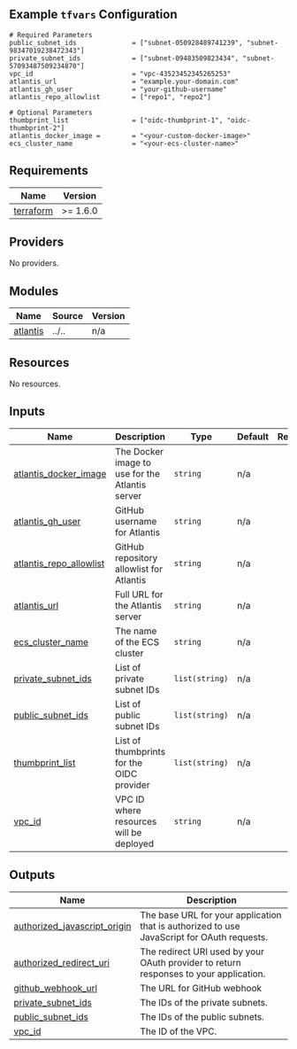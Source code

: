 <!-- BEGIN_TF_DOCS -->

## Example `tfvars` Configuration

```hcl
# Required Parameters
public_subnet_ids              = ["subnet-050928489741239", "subnet-98347019238472343"]
private_subnet_ids             = ["subnet-09483509823434", "subnet-57093487509234870"]
vpc_id                         = "vpc-43523452345265253"
atlantis_url                   = "example.your-domain.com"
atlantis_gh_user               = "your-github-username"
atlantis_repo_allowlist        = ["repo1", "repo2"]

# Optional Parameters
thumbprint_list                = ["oidc-thumbprint-1", "oidc-thumbprint-2"]
atlantis_docker_image =        = "<your-custom-docker-image>"
ecs_cluster_name               = "<your-ecs-cluster-name>"
```

## Requirements

| Name | Version |
|------|---------|
| <a name="requirement_terraform"></a> [terraform](#requirement\_terraform) | >= 1.6.0 |

## Providers

No providers.

## Modules

| Name | Source | Version |
|------|--------|---------|
| <a name="module_atlantis"></a> [atlantis](#module\_atlantis) | ../.. | n/a |

## Resources

No resources.

## Inputs

| Name | Description | Type | Default | Required |
|------|-------------|------|---------|:--------:|
| <a name="input_atlantis_docker_image"></a> [atlantis\_docker\_image](#input\_atlantis\_docker\_image) | The Docker image to use for the Atlantis server | `string` | n/a | yes |
| <a name="input_atlantis_gh_user"></a> [atlantis\_gh\_user](#input\_atlantis\_gh\_user) | GitHub username for Atlantis | `string` | n/a | yes |
| <a name="input_atlantis_repo_allowlist"></a> [atlantis\_repo\_allowlist](#input\_atlantis\_repo\_allowlist) | GitHub repository allowlist for Atlantis | `string` | n/a | yes |
| <a name="input_atlantis_url"></a> [atlantis\_url](#input\_atlantis\_url) | Full URL for the Atlantis server | `string` | n/a | yes |
| <a name="input_ecs_cluster_name"></a> [ecs\_cluster\_name](#input\_ecs\_cluster\_name) | The name of the ECS cluster | `string` | n/a | yes |
| <a name="input_private_subnet_ids"></a> [private\_subnet\_ids](#input\_private\_subnet\_ids) | List of private subnet IDs | `list(string)` | n/a | yes |
| <a name="input_public_subnet_ids"></a> [public\_subnet\_ids](#input\_public\_subnet\_ids) | List of public subnet IDs | `list(string)` | n/a | yes |
| <a name="input_thumbprint_list"></a> [thumbprint\_list](#input\_thumbprint\_list) | List of thumbprints for the OIDC provider | `list(string)` | n/a | yes |
| <a name="input_vpc_id"></a> [vpc\_id](#input\_vpc\_id) | VPC ID where resources will be deployed | `string` | n/a | yes |

## Outputs

| Name | Description |
|------|-------------|
| <a name="output_authorized_javascript_origin"></a> [authorized\_javascript\_origin](#output\_authorized\_javascript\_origin) | The base URL for your application that is authorized to use JavaScript for OAuth requests. |
| <a name="output_authorized_redirect_uri"></a> [authorized\_redirect\_uri](#output\_authorized\_redirect\_uri) | The redirect URI used by your OAuth provider to return responses to your application. |
| <a name="output_github_webhook_url"></a> [github\_webhook\_url](#output\_github\_webhook\_url) | The URL for GitHub webhook |
| <a name="output_private_subnet_ids"></a> [private\_subnet\_ids](#output\_private\_subnet\_ids) | The IDs of the private subnets. |
| <a name="output_public_subnet_ids"></a> [public\_subnet\_ids](#output\_public\_subnet\_ids) | The IDs of the public subnets. |
| <a name="output_vpc_id"></a> [vpc\_id](#output\_vpc\_id) | The ID of the VPC. |
<!-- END_TF_DOCS -->
